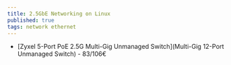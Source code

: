 ```yaml
---
title: 2.5GbE Networking on Linux
published: true
tags: network ethernet
---
```

> 

- [Zyxel 5-Port PoE 2.5G Multi-Gig Unmanaged Switch](Multi-Gig 12-Port Unmanaged Switch) - 83/106€
